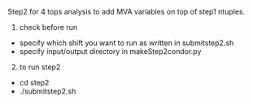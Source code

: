 Step2 for 4 tops analysis to add MVA variables on top of step1 ntuples.
1. check before run
  * specify which shift you want to run as written in submitstep2.sh
  * specify input/output directory in makeStep2condor.py
  

2. to run step2
  *  cd step2
  *  ./submitstep2.sh
